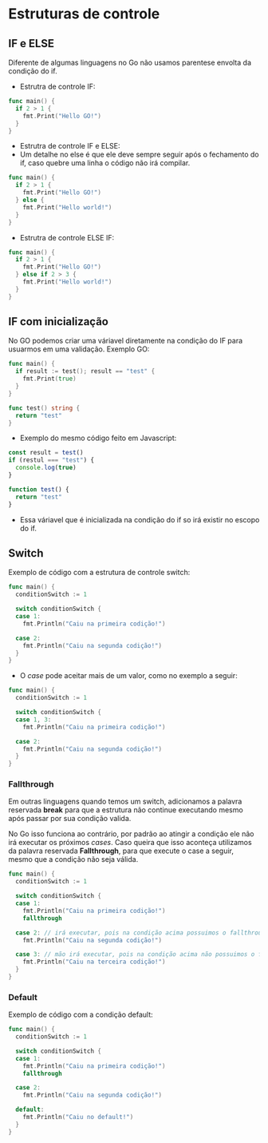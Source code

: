 # Estruturas de controle

## IF e ELSE

Diferente de algumas linguagens no Go não usamos parentese envolta da condição do if.
  - Estrutra de controle IF:
```Go
func main() {
  if 2 > 1 {
    fmt.Print("Hello GO!")
  }
}
```
  - Estrutra de controle IF e ELSE:
  - Um detalhe no else é que ele deve sempre seguir após o fechamento do if, caso quebre uma linha o código não irá compilar.
```Go
func main() {
  if 2 > 1 {
    fmt.Print("Hello GO!")
  } else {
    fmt.Print("Hello world!")
  }
}
```

  - Estrutra de controle ELSE IF:
```Go
func main() {
  if 2 > 1 {
    fmt.Print("Hello GO!")
  } else if 2 > 3 {
    fmt.Print("Hello world!")
  }
}
```

## IF com inicialização

No GO podemos criar uma váriavel diretamente na condição do IF para usuarmos em uma validação. Exemplo GO:

```Go
func main() {
  if result := test(); result == "test" {
    fmt.Print(true)
  }
}

func test() string {
  return "test"
}
```

- Exemplo do mesmo código feito em Javascript:

```javascript
const result = test()
if (restul === "test") {
  console.log(true)
}

function test() {
  return "test"
}
```

- Essa váriavel que é inicializada na condição do if so irá existir no escopo do if.

## Switch

Exemplo de código com a estrutura de controle switch:

```Go
func main() {
  conditionSwitch := 1

  switch conditionSwitch {
  case 1:
    fmt.Println("Caiu na primeira codição!")

  case 2:
    fmt.Println("Caiu na segunda codição!")
  }
}
```

- O *case* pode aceitar mais de um valor, como no exemplo a seguir:

```Go
func main() {
  conditionSwitch := 1

  switch conditionSwitch {
  case 1, 3:
    fmt.Println("Caiu na primeira codição!")

  case 2:
    fmt.Println("Caiu na segunda codição!")
  }
}
```

### Fallthrough

Em outras linguagens quando temos um switch, adicionamos a palavra reservada **break** para que a estrutura não continue executando mesmo após passar por sua condição valida.

No Go isso funciona ao contrário, por padrão ao atingir a condição ele não irá executar os próximos *cases*. Caso queira que isso aconteça utilizamos da palavra reservada **Fallthrough**, para que execute o case a seguir, mesmo que a condição não seja válida.

```Go
func main() {
  conditionSwitch := 1

  switch conditionSwitch {
  case 1:
    fmt.Println("Caiu na primeira codição!")
    fallthrough

  case 2: // irá executar, pois na condição acima possuimos o fallthrough
    fmt.Println("Caiu na segunda codição!")

  case 3: // mão irá executar, pois na condição acima não possuimos o fallthrough
    fmt.Println("Caiu na terceira codição!")
  }
}
```

### Default

Exemplo de código com a condição default:

```Go
func main() {
  conditionSwitch := 1

  switch conditionSwitch {
  case 1:
    fmt.Println("Caiu na primeira codição!")
    fallthrough

  case 2:
    fmt.Println("Caiu na segunda codição!")

  default:
    fmt.Println("Caiu no default!")
  }
}
```